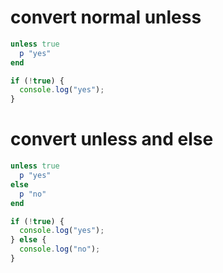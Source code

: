 # convert normal unless

```rb
unless true
  p "yes"
end
```

```js
if (!true) {
  console.log("yes");
}
```

# convert unless and else

```rb
unless true
  p "yes"
else
  p "no"
end
```

```js
if (!true) {
  console.log("yes");
} else {
  console.log("no");
}
```
